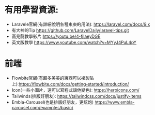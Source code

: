 # 有用學習資源:
* Laravele官網(有詳細說明各種東東的用法): https://laravel.com/docs/9.x
* 有大神的Tip https://github.com/LaravelDaily/laravel-tips.git 
* 高見龍教學影片 https://youtu.be/4-fjlaeyDGE
* 英文版教學 https://www.youtube.com/watch?v=MYyJ4PuL4pY

# 前端
* Flowbite官網(有超多美美的東西可以複製貼上):https://flowbite.com/docs/getting-started/introduction/
* Icon(一些小圖片，還可以寫程式讓他變色): https://heroicons.com/
* Tailwinds(排版好朋友): https://tailwindcss.com/docs/justify-items
* Embla-Carousel(也是排版好朋友，更炫炮) https://www.embla-carousel.com/examples/basic/
